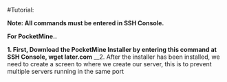 #Tutorial:

__**Note: All commands must be entered in SSH Console.**__

**For PocketMine..**

__1. First, Download the PocketMine Installer by entering this command at SSH Console, wget later.com__
__2. After the installer has been installed, we need to create a screen to where we create our server, this is to prevent multiple servers running in the same port
